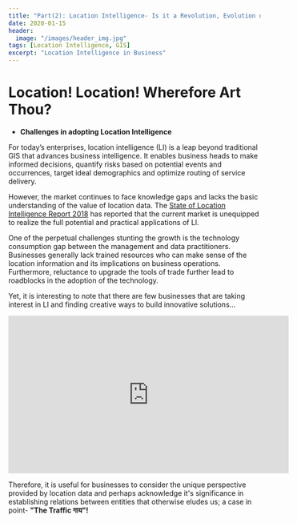 ```yaml
---
title: "Part(2): Location Intelligence- Is it a Revolution, Evolution or Disruption?"
date: 2020-01-15
header:
  image: "/images/header_img.jpg"
tags: [Location Intelligence, GIS]
excerpt: "Location Intelligence in Business"
---
```

# **Location! Location! Wherefore Art Thou?**

- **Challenges in adopting Location Intelligence**

For today’s enterprises, location intelligence (LI) is a leap beyond traditional GIS that advances business intelligence. It enables business heads to make informed decisions, quantify risks based on potential events and occurrences, target ideal demographics and optimize routing of service delivery. 

However, the market continues to face knowledge gaps and lacks the basic understanding of the value of location data. The [State of Location Intelligence Report 2018](https://carto.com/state-of-location-intelligence-2018/) has reported that the current market is unequipped to realize the full potential and practical applications of LI. 

One of the perpetual challenges stunting the growth is the technology consumption gap between the management and data practitioners. Businesses generally lack trained resources who can make sense of the location information and its implications on business operations. Furthermore, reluctance to upgrade the tools of trade further lead to roadblocks in the adoption of the technology.   

Yet, it is interesting to note that there are few businesses that are taking interest in LI and finding creative ways to build innovative solutions...
<iframe width="560" height="315" src="https://www.youtube.com/embed/mZZ11alimPA" frameborder="0" allow="accelerometer; autoplay; encrypted-media; gyroscope; picture-in-picture" allowfullscreen></iframe>

Therefore, it is useful for businesses to consider the unique perspective provided by location data and perhaps acknowledge it's significance in establishing relations between entities that otherwise eludes us; a case in point- **"The Traffic गाय"!**
